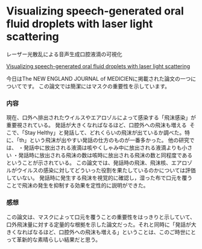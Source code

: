 # Visualizing speech-generated oral fluid droplets with laser light scattering
レーザー光散乱による音声生成口腔液滴の可視化<br>

[Visualizing speech-generated oral fluid droplets with laser light scattering](https://www.nejm.org/doi/full/10.1056/NEJMc2007800)

今日はThe NEW ENGLAND JOURNAL of MEDICIENに掲載された論文の一つについてです。
この論文では簡潔にはマスクの重要性を示しています。
### 内容
現在、口外へ排出されたウイルスやエアロゾルによって感染する「飛沫感染」が重要視されている。
発話が大きくなればなるほど、口腔外への飛沫も増える 
そこで、「Stay Helthy」と発話して、どれくらいの飛沫が出ているか調べた。特に、「th」という飛沫が出やすい発話の仕方のものが一番多かった。
他の研究では、 ・発話中に放出される液滴は咳やくしゃみ中に放出される液滴よりも小さい ・発話時に放出される飛沫の数は咳時に放出される飛沫の数と同程度である ということが示されている。
この論文では、発話時の飛沫、飛沫核、エアロゾルがウイルスの感染に対してどういった役割を果たしているのかについては評価していない。
発話時に発生する飛沫を視覚的に確認し，湿った布で口元を覆うことで飛沫の発生を抑制する効果を定性的に説明ができた。 
### 感想
この論文は、マスクによって口元を覆うことの重要性をはっきりと示していて、口外飛沫量に対する定量的な根拠を示した論文だった。それと同時に「発話が大きくなればなるほど、口腔外への飛沫も増える」ということは、このご時世にとって革新的な素晴らしい結果だと思う。
   
